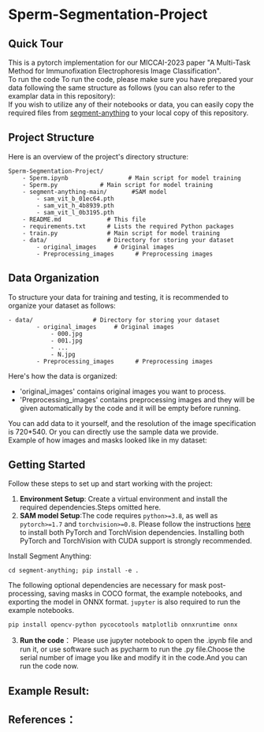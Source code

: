 # Sperm-Segmentation-Project

## Quick Tour<br>
This is a pytorch implementation for our MICCAI-2023 paper "A Multi-Task Method for Immunofixation Electrophoresis Image Classification".<br>
To run the code To run the code, please make sure you have prepared your data following the same structure as follows (you can also refer to the examplar data in this repository):<br>
If you wish to utilize any of their notebooks or data, you can easily copy the required files from [segment-anything](https://github.com/facebookresearch/segment-anything) to your local copy of this repository.<br>
## Project Structure<br>
Here is an overview of the project's directory structure:<br>
```
Sperm-Segmentation-Project/
    - Sperm.ipynb                 # Main script for model training
    - Sperm.py            # Main script for model training
    - segment-anything-main/       #SAM model
        - sam_vit_b_01ec64.pth 
        - sam_vit_h_4b8939.pth
        - sam_vit_l_0b3195.pth
    - README.md             # This file
    - requirements.txt      # Lists the required Python packages
    - train.py              # Main script for model training
    - data/                 # Directory for storing your dataset
        - original_images     # Original images
        - Preprocessing_images      # Preprocessing images

```
## Data Organization<br>
To structure your data for training and testing, it is recommended to organize your dataset as follows:<br>
```
- data/                 # Directory for storing your dataset
        - original_images     # Original images
            - 000.jpg
            - 001.jpg
            - ...
            - N.jpg
        - Preprocessing_images      # Preprocessing images
```
Here's how the data is organized:<br>

- 'original_images' contains original images you want to process.
- 'Preprocessing_images' contains preprocessing images and they will be given automatically by the code and it will be empty before running.<br>


You can add data to it yourself, and the resolution of the image specification is 720*540. Or you can directly use the sample data we provide.<br>
Example of how images and masks looked like in my dataset:<br>
## Getting Started<br>
Follow these steps to set up and start working with the project:<br>

1. **Environment Setup**: Create a virtual environment and install the required dependencies.Steps omitted here.<br>
2. **SAM model Setup**:The code requires `python>=3.8`, as well as `pytorch>=1.7` and `torchvision>=0.8`. Please follow the instructions [here](https://pytorch.org/get-started/locally/) to install both PyTorch and TorchVision dependencies. Installing both PyTorch and TorchVision with CUDA support is strongly recommended.<br>

Install Segment Anything:

```
cd segment-anything; pip install -e .
```

  The following optional dependencies are necessary for mask post-processing, saving masks in COCO format, the example notebooks, and exporting the model in ONNX format. `jupyter` is also required to run the example notebooks.

```
pip install opencv-python pycocotools matplotlib onnxruntime onnx
```
3. **Run the code**： Please use jupyter notebook to open the .ipynb file and run it, or use software such as pycharm to run the .py file.Choose the serial number of image you like and modify it in the code.And you can run the code now.<br>
## Example Result:<br>
## References：<br>
















